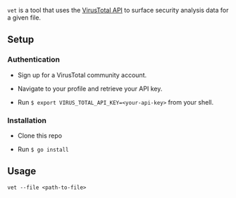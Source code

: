 `vet` is a tool that uses the [VirusTotal
API](https://developers.virustotal.com/v6.0/reference) to surface security
analysis data for a given file.

## Setup

### Authentication
- Sign up for a VirusTotal community account.

- Navigate to your profile and retrieve your API key.

- Run `$ export VIRUS_TOTAL_API_KEY=<your-api-key>` from your shell.

### Installation

- Clone this repo

- Run `$ go install`

## Usage

`vet --file <path-to-file>`




